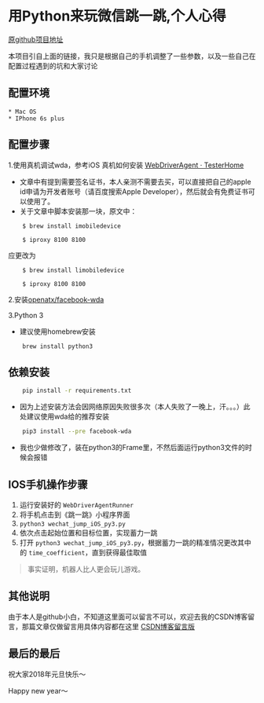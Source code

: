 # 用Python来玩微信跳一跳,个人心得


[原github项目地址](https://github.com/wangshub/wechat_jump_game)

本项目引自上面的链接，我只是根据自己的手机调整了一些参数，以及一些自己在配置过程遇到的坑和大家讨论

## 配置环境
	* Mac OS
	* IPhone 6s plus



## 配置步骤

1.使用真机调试wda，参考iOS 真机如何安装 [WebDriverAgent · TesterHome](https://testerhome.com/topics/7220)

* 文章中有提到需要签名证书，本人亲测不需要去买，可以直接把自己的apple id申请为开发者账号（请百度搜索Apple Developer），然后就会有免费证书可以使用了。
* 关于文章中脚本安装那一块，原文中：

```
	$ brew install imobiledevice
```
```
	$ iproxy 8100 8100
```

应更改为

```
	$ brew install limobiledevice 
```
```
	$ iproxy 8100 8100
```


2.安装[openatx/facebook-wda](https://github.com/openatx/facebook-wda)

3.Python 3

* 建议使用homebrew安装

``` shell
	brew install python3
```

## 依赖安装

``` bash
    pip install -r requirements.txt
```

* 因为上述安装方法会因网络原因失败很多次（本人失败了一晚上，汗。。。）此处建议使用wda给的推荐安装
``` bash
    pip3 install --pre facebook-wda
``` 
* 我也少做修改了，装在python3的Frame里，不然后面运行python3文件的时候会报错

## IOS手机操作步骤

1. 运行安装好的 `WebDriverAgentRunner`
2. 将手机点击到《跳一跳》小程序界面
3. `python3 wechat_jump_iOS_py3.py`
4. 依次点击起始位置和目标位置，实现蓄力一跳
5. 打开 `python3 wechat_jump_iOS_py3.py`，根据蓄力一跳的精准情况更改其中的 `time_coefficient`，直到获得最佳取值

> 事实证明，机器人比人更会玩儿游戏。

## 其他说明

由于本人是github小白，不知道这里面可以留言不可以，欢迎去我的CSDN博客留言，那篇文章仅做留言用具体内容都在这里
[CSDN博客留言版](http://blog.csdn.net/ryan_92/article/details/78943805)

## 最后的最后
祝大家2018年元旦快乐～

Happy new year～